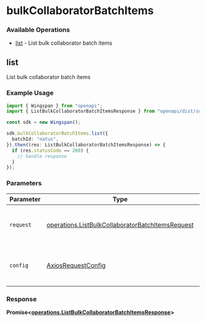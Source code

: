 # bulkCollaboratorBatchItems

### Available Operations

* [list](#list) - List bulk collaborator batch items

## list

List bulk collaborator batch items

### Example Usage

```typescript
import { Wingspan } from "openapi";
import { ListBulkCollaboratorBatchItemsResponse } from "openapi/dist/sdk/models/operations";

const sdk = new Wingspan();

sdk.bulkCollaboratorBatchItems.list({
  batchId: "natus",
}).then((res: ListBulkCollaboratorBatchItemsResponse) => {
  if (res.statusCode == 200) {
    // handle response
  }
});
```

### Parameters

| Parameter                                                                                                            | Type                                                                                                                 | Required                                                                                                             | Description                                                                                                          |
| -------------------------------------------------------------------------------------------------------------------- | -------------------------------------------------------------------------------------------------------------------- | -------------------------------------------------------------------------------------------------------------------- | -------------------------------------------------------------------------------------------------------------------- |
| `request`                                                                                                            | [operations.ListBulkCollaboratorBatchItemsRequest](../../models/operations/listbulkcollaboratorbatchitemsrequest.md) | :heavy_check_mark:                                                                                                   | The request object to use for the request.                                                                           |
| `config`                                                                                                             | [AxiosRequestConfig](https://axios-http.com/docs/req_config)                                                         | :heavy_minus_sign:                                                                                                   | Available config options for making requests.                                                                        |


### Response

**Promise<[operations.ListBulkCollaboratorBatchItemsResponse](../../models/operations/listbulkcollaboratorbatchitemsresponse.md)>**

